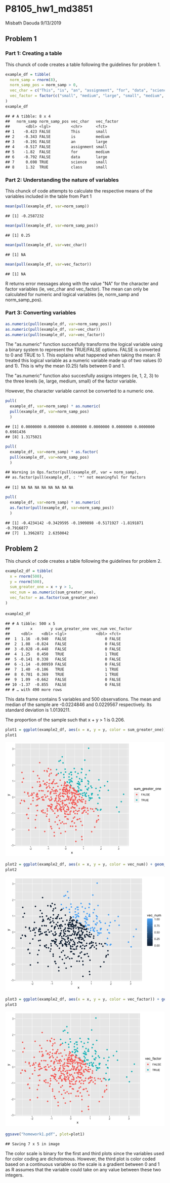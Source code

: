 P8105\_hw1\_md3851
================
Misbath Daouda
9/13/2019

Problem 1
---------

### Part 1: Creating a table

This chunck of code creates a table following the guidelines for problem 1.

``` r
example_df = tibble(
  norm_samp = rnorm(8),
  norm_samp_pos = norm_samp > 0,
  vec_char = c("This", "is", "an", "assignment", "for", "data", "science", "class"),
  vec_factor = factor(c("small", "medium", "large", "small", "medium", "large", "small", "small"))
)
example_df
```

    ## # A tibble: 8 x 4
    ##   norm_samp norm_samp_pos vec_char   vec_factor
    ##       <dbl> <lgl>         <chr>      <fct>     
    ## 1    -0.423 FALSE         This       small     
    ## 2    -0.343 FALSE         is         medium    
    ## 3    -0.191 FALSE         an         large     
    ## 4    -0.517 FALSE         assignment small     
    ## 5    -1.82  FALSE         for        medium    
    ## 6    -0.792 FALSE         data       large     
    ## 7     0.698 TRUE          science    small     
    ## 8     1.32  TRUE          class      small

### Part 2: Understanding the nature of variables

This chunck of code attempts to calculate the respective means of the variables included in the table from Part 1

``` r
mean(pull(example_df, var=norm_samp))
```

    ## [1] -0.2587232

``` r
mean(pull(example_df, var=norm_samp_pos))
```

    ## [1] 0.25

``` r
mean(pull(example_df, var=vec_char))
```

    ## [1] NA

``` r
mean(pull(example_df, var=vec_factor))
```

    ## [1] NA

R returns error messages along with the value "NA" for the character and factor variables (ie, vec\_char and vec\_factor). The mean can only be calculated for numeric and logical variables (ie, norm\_samp and norm\_samp\_pos).

### Part 3: Converting variables

``` r
as.numeric(pull(example_df, var=norm_samp_pos))
as.numeric(pull(example_df, var=vec_char))
as.numeric(pull(example_df, var=vec_factor))
```

The "as.numeric" function succesfully transforms the logical variable using a binary system to represent the TRUE/FALSE options. FALSE is converted to 0 and TRUE to 1. This explains what happened when taking the mean: R treated this logical variable as a numeric variable made up of two values (0 and 1). This is why the mean (0.25) falls between 0 and 1.

The "as.numeric" function also succesfully assigns integers (ie, 1, 2, 3) to the three levels (ie, large, medium, small) of the factor variable.

However, the character variable cannot be converted to a numeric one.

``` r
pull(
  example_df, var=norm_samp) * as.numeric(
  pull(example_df, var=norm_samp_pos)
  )
```

    ## [1] 0.0000000 0.0000000 0.0000000 0.0000000 0.0000000 0.0000000 0.6981436
    ## [8] 1.3175021

``` r
pull(
  example_df, var=norm_samp) * as.factor(
  pull(example_df, var=norm_samp_pos)
  )
```

    ## Warning in Ops.factor(pull(example_df, var = norm_samp),
    ## as.factor(pull(example_df, : '*' not meaningful for factors

    ## [1] NA NA NA NA NA NA NA NA

``` r
pull(
  example_df, var=norm_samp) * as.numeric(
  as.factor(pull(example_df, var=norm_samp_pos))
  ) 
```

    ## [1] -0.4234142 -0.3429595 -0.1909898 -0.5171927 -1.8191871 -0.7916877
    ## [7]  1.3962872  2.6350042

Problem 2
---------

This chunck of code creates a table following the guidelines for problem 2.

``` r
example2_df = tibble(
  x = rnorm(500),
  y = rnorm(500),
  sum_greater_one = x + y > 1,
  vec_num = as.numeric(sum_greater_one),
  vec_factor = as.factor(sum_greater_one)
)

example2_df
```

    ## # A tibble: 500 x 5
    ##         x        y sum_greater_one vec_num vec_factor
    ##     <dbl>    <dbl> <lgl>             <dbl> <fct>     
    ##  1  1.16  -0.940   FALSE                 0 FALSE     
    ##  2  1.08  -0.824   FALSE                 0 FALSE     
    ##  3 -0.828 -0.448   FALSE                 0 FALSE     
    ##  4  1.25   0.450   TRUE                  1 TRUE      
    ##  5 -0.141  0.338   FALSE                 0 FALSE     
    ##  6 -1.14  -0.00959 FALSE                 0 FALSE     
    ##  7  1.40  -0.106   TRUE                  1 TRUE      
    ##  8  0.701  0.369   TRUE                  1 TRUE      
    ##  9  1.09  -0.662   FALSE                 0 FALSE     
    ## 10 -1.37  -0.855   FALSE                 0 FALSE     
    ## # … with 490 more rows

This data frame contains 5 variables and 500 observations. The mean and median of the sample are -0.0224846 and 0.0229567 respectively. Its standard deviation is 1.0139211.

The proportion of the sample such that x + y &gt; 1 is 0.206.

``` r
plot1 = ggplot(example2_df, aes(x = x, y = y, color = sum_greater_one)) + geom_point()
plot1
```

![](p8105_hw1_md3851_files/figure-markdown_github/unnamed-chunk-2-1.png)

``` r
plot2 = ggplot(example2_df, aes(x = x, y = y, color = vec_num)) + geom_point()
plot2
```

![](p8105_hw1_md3851_files/figure-markdown_github/unnamed-chunk-2-2.png)

``` r
plot3 = ggplot(example2_df, aes(x = x, y = y, color = vec_factor)) + geom_point()
plot3
```

![](p8105_hw1_md3851_files/figure-markdown_github/unnamed-chunk-2-3.png)

``` r
ggsave("homework1.pdf", plot=plot1)
```

    ## Saving 7 x 5 in image

The color scale is binary for the first and third plots since the variables used for color coding are dichotomous. However, the third plot is color coded based on a continuous variable so the scale is a gradient between 0 and 1 as R assumes that the variable could take on any value between these two integers.
